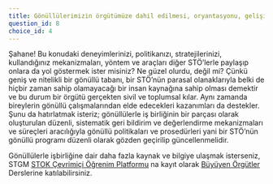 ```yaml
---
title: Gönüllülerimizin örgütümüze dahil edilmesi, oryantasyonu, gelişimi, bilgilendirilmesi ve görevlendirilmesi STÖ'müzde sistematik bir uygulamadır. VEYA Gönüllülerimizin örgütümüze dahil edilme, oryantasyon, gelişim, bilgilendirme ve görevlendirme süreçleri STÖ'müzde yapılandırılmıştır.
question_id: 8
choice_id: 4
---
```

Şahane! Bu konudaki deneyimlerinizi, politikanızı, stratejilerinizi, kullandığınız mekanizmaları, yöntem ve araçları diğer STÖ’lerle paylaşıp onlara da yol göstermek ister misiniz? Ne güzel olurdu, değil mi? Çünkü geniş ve nitelikli bir gönüllü tabanı, bir STÖ’nün parasal olanaklarıyla belki de hiçbir zaman sahip olamayacağı bir insan kaynağına sahip olması demektir ve bu durum bir örgütü gerçekten sivil ve toplumsal kılar. Aynı zamanda bireylerin gönüllü çalışmalarından elde edecekleri kazanımları da destekler. Şunu da hatırlatmak isteriz; gönüllülerle iş birliğinin bir parçası olarak oluşturulan düzenli, sistematik geri bildirim ve değerlendirme mekanizmaları ve süreçleri aracılığıyla gönüllü politikaları ve prosedürleri yani bir STÖ’nün gönüllü programı düzenli olarak gözden geçirilip güncellenmelidir.

Gönüllülerle işbirliğine dair daha fazla kaynak ve bilgiye ulaşmak isterseniz, STGM [<u>STOK Çevrimiçi Öğrenim Platformu</u>](https://www.stgm.org.tr/stok-ogrenme-platformu) na kayıt olarak [<u>Büyüyen Örgütler</u>](https://www.stgm.org.tr/sivil-toplum-okulu-stok/buyuyen-orgutler) Derslerine katılabilirsiniz.

